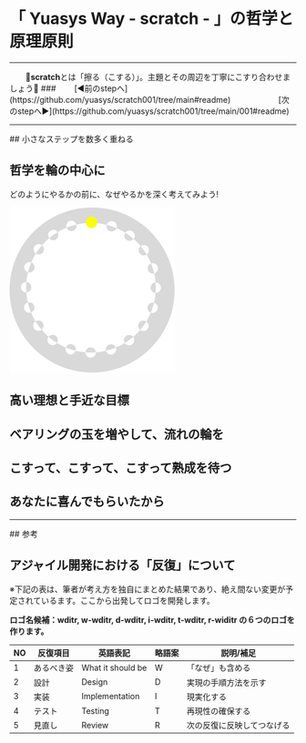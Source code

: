 # 「 Yuasys Way - scratch - 」の哲学と原理原則

<hr>
&emsp;&emsp;📌<b>scratch</b>とは「擦る（こする）」。主題とその周辺を丁寧にこすり合わせましょう📌
### &emsp;&emsp;[◀️前のstepへ](https://github.com/yuasys/scratch001/tree/main#readme)&emsp;&emsp;&emsp;&emsp;&emsp;&emsp;[次のstepへ▶️](https://github.com/yuasys/scratch001/tree/main/001#readme)  
<hr/>
## 小さなステップを数多く重ねる

## 哲学を輪の中心に  

どのようにやるかの前に、なぜやるかを深く考えてみよう!  

![哲学](https://raw.githubusercontent.com/yuasys/scratch001/560d8b798695c8d5e09357fc44b04878be9644c8/images/Tetsugaku.svg)

## 高い理想と手近な目標

## ベアリングの玉を増やして、流れの輪を

## こすって、こすって、こすって熟成を待つ

## あなたに喜んでもらいたから

<hr/>
## 参考
<nr/>

## アジャイル開発における「反復」について

※下記の表は、筆者が考え方を独自にまとめた結果であり、絶え間ない変更が予定されているます。ここから出発してロゴを開発します。  

<b>ロゴ名候補：wditr, w-wditr, d-wditr, i-wditr, t-wditr, r-widitr の６つのロゴを作ります。</b>

|NO|反復項目|英語表記|略語案|説明/補足|
|----|----|----|----|----|
|1|あるべき姿|What it should be|W|「なぜ」も含める|
|2|設計|Design|D|実現の手順方法を示す|
|3|実装|Implementation|I|現実化する|
|4|テスト|Testing|T|再現性の確保する|
|5|見直し|Review|R|次の反復に反映してつなげる|
